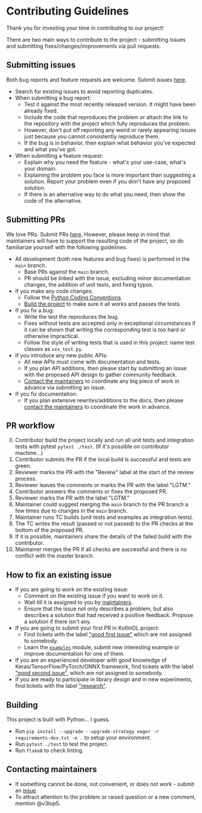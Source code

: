 # Contributing Guidelines

Thank you for investing your time in contributing to our project!

There are two main ways to contribute to the project - submitting issues and submitting
fixes/changes/improvements via pull requests.

## Submitting issues

Both bug reports and feature requests are welcome.
Submit issues [here](https://github.com/V3lop5/python-starter/issues).

* Search for existing issues to avoid reporting duplicates.
* When submitting a bug report:
  * Test it against the most recently released version. It might have been already fixed.
  * Include the code that reproduces the problem or attach the link to the repository with the project which fully reproduces the problem.
  * However, don't put off reporting any weird or rarely appearing issues just because you cannot consistently reproduce them.
  * If the bug is in behavior, then explain what behavior you've expected and what you've got.
* When submitting a feature request:
  * Explain why you need the feature - what's your use-case, what's your domain.
  * Explaining the problem you face is more important than suggesting a solution.
    Report your problem even if you don't have any proposed solution.
  * If there is an alternative way to do what you need, then show the code of the alternative.

## Submitting PRs

We love PRs. Submit PRs [here](https://github.com/V3lop5/python-starter/pulls).
However, please keep in mind that maintainers will have to support the resulting code of the project,
so do familiarize yourself with the following guidelines.

* All development (both new features and bug fixes) is performed in the `main` branch.
  * Base PRs against the `main` branch.
  * PR should be linked with the issue, excluding minor documentation changes, the addition of unit tests, and fixing typos.
* If you make any code changes:
  * Follow the [Python Coding Conventions](https://www.python.org/dev/peps/pep-0008/).
  * [Build the project](#building) to make sure it all works and passes the tests.
* If you fix a bug:
  * Write the test the reproduces the bug.
  * Fixes without tests are accepted only in exceptional circumstances if it can be shown that writing the corresponding test is too hard or otherwise impractical.
  * Follow the style of writing tests that is used in this project: name test classes as `xxx_test.py`.
* If you introduce any new public APIs:
  * All new APIs must come with documentation and tests.
  * If you plan API additions, then please start by submitting an issue with the proposed API design to gather community feedback.
  * [Contact the maintainers](#contacting-maintainers) to coordinate any big piece of work in advance via submitting an issue.
* If you fix documentation:
  * If you plan extensive rewrites/additions to the docs, then please [contact the maintainers](#contacting-maintainers) to coordinate the work in advance.

## PR workflow

0. Contributor build the project locally and run all unit tests and integration tests with pytest `pytest ./test`. (If it's possible on contributor machine...) 
1. Contributor submits the PR if the local build is successful and tests are green.
2. Reviewer marks the PR with the "Review" label at the start of the review process.
3. Reviewer leaves the comments or marks the PR with the label "LGTM."
4. Contributor answers the comments or fixes the proposed PR.
5. Reviewer marks the PR with the label "LGTM."
6. Maintainer could suggest merging the `main` branch to the PR branch a few times due to changes in the `main` branch.
7. Maintainer runs TC builds (unit tests and examples as integration tests).
8. The TC writes the result (passed or not passed) to the PR checks at the bottom of the proposed PR.
9. If it is possible, maintainers share the details of the failed build with the contributor.
10. Maintainer merges the PR if all checks are successful and there is no conflict with the master branch.

## How to fix an existing issue

* If you are going to work on the existing issue:
  * Comment on the existing issue if you want to work on it. 
  * Wait till it is assigned to you by [maintainers](#contacting-maintainers). 
  * Ensure that the issue not only describes a problem, but also describes a solution that had received a positive feedback. Propose a solution if there isn't any.
* If you are going to submit your first PR in KotlinDL project:
  * Find tickets with the label ["good first issue"](https://github.com/V3lop5/python-starter/issues?q=is%3Aissue+is%3Aopen+label%3A%22good+first+issue%22+no%3Aassignee) 
    which are not assigned to somebody.
  * Learn the [`examples`](https://github.com/V3lop5/python-starter/tree/main/examples) module, submit new interesting example or improve documentation for one of them.
* If you are an experienced developer with good knowledge of Keras/TensorFlow/PyTorch/ONNX framework, find tickets with the label
  ["good second issue"](https://github.com/V3lop5/python-starter/issues?q=is%3Aissue+is%3Aopen+label%3A%22good+second+issue%22+no%3Aassignee),
  which are not assigned to somebody.
* If you are ready to participate in library design and in new experiments, find tickets with the label
  ["research"](https://github.com/V3lop5/python-starter/issues?q=is%3Aissue+is%3Aopen+label%3Aresearch).
  
## Building

This project is built with Python... I guess. 

* Run `pip install --upgrade --upgrade-strategy eager -r requirements-dev.txt -e .` to setup your environment.
* Run `pytest ./test` to test the project.
* Run `flake8` to check linting.
   

## Contacting maintainers

* If something cannot be done, not convenient, or does not work - submit an [issue](#submitting-issues).
* To attract attention to the problem or raised question or a new comment, mention @v3lop5.
